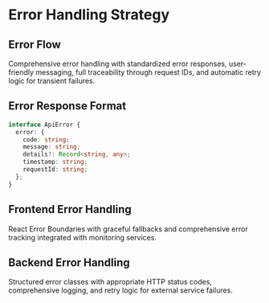 # Error Handling Strategy

## Error Flow

Comprehensive error handling with standardized error responses, user-friendly messaging, full traceability through request IDs, and automatic retry logic for transient failures.

## Error Response Format

```typescript
interface ApiError {
  error: {
    code: string;
    message: string;
    details?: Record<string, any>;
    timestamp: string;
    requestId: string;
  };
}
```

## Frontend Error Handling

React Error Boundaries with graceful fallbacks and comprehensive error tracking integrated with monitoring services.

## Backend Error Handling

Structured error classes with appropriate HTTP status codes, comprehensive logging, and retry logic for external service failures.
